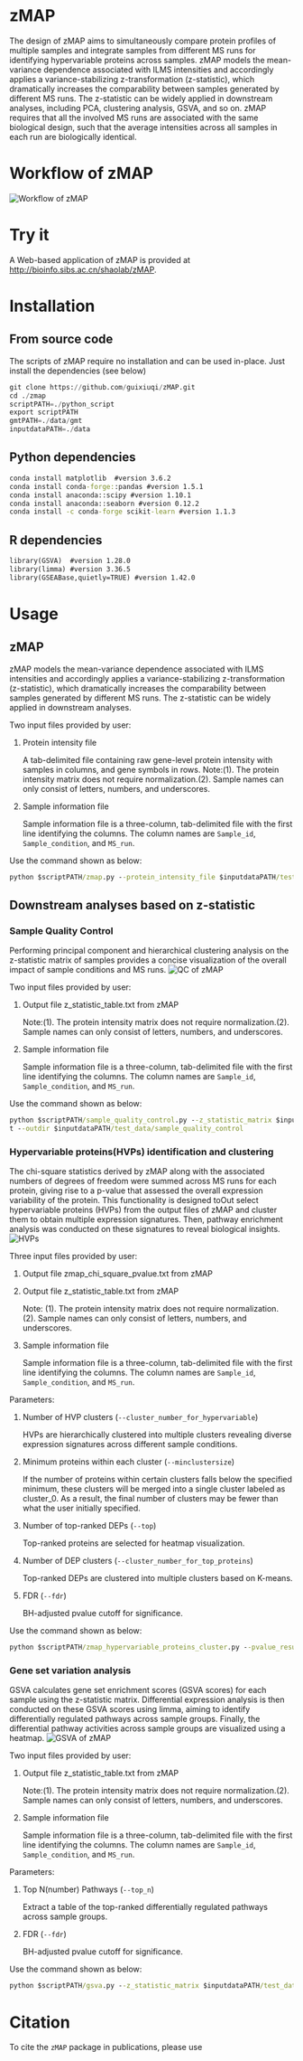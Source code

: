 # zMAP

The design of zMAP aims to simultaneously compare protein profiles of multiple samples and integrate samples from different MS runs for identifying hypervariable 
proteins across samples. zMAP models the mean-variance dependence associated with ILMS intensities and accordingly applies a variance-stabilizing z-transformation
(z-statistic), which dramatically increases the comparability between samples generated by different MS runs. The z-statistic can be widely applied in downstream 
analyses, including PCA, clustering analysis, GSVA, and so on.
zMAP requires that all the involved MS runs are associated with the same biological design, such that the average intensities across all samples in each run are biologically identical.

# Workflow of zMAP

![Workflow of zMAP](https://github.com/guixiuqi/zMAP/blob/main/imgs/zMAP_workflow.png "zMAP Workflow")

# Try it

A Web-based application of zMAP is provided at http://bioinfo.sibs.ac.cn/shaolab/zMAP. 


# Installation
## From source code
The scripts of zMAP  require no installation and can be used in-place. Just install the dependencies (see below)

```python
git clone https://github.com/guixiuqi/zMAP.git
cd ./zmap
scriptPATH=./python_script
export scriptPATH
gmtPATH=./data/gmt
inputdataPATH=./data
```
## Python dependencies
```bat
conda install matplotlib  #version 3.6.2
conda install conda-forge::pandas #version 1.5.1
conda install anaconda::scipy #version 1.10.1
conda install anaconda::seaborn #version 0.12.2
conda install -c conda-forge scikit-learn #version 1.1.3
```

## R dependencies
```bat
library(GSVA)  #version 1.28.0
library(limma) #version 3.36.5
library(GSEABase,quietly=TRUE) #version 1.42.0

```


# Usage

## zMAP
zMAP models the mean-variance dependence associated with ILMS intensities and accordingly applies a variance-stabilizing z-transformation (z-statistic), which dramatically increases the comparability between samples generated by different MS runs. The z-statistic can be widely applied in downstream analyses.

Two input files provided by user:

1. Protein intensity file
   
    A tab-delimited file containing raw gene-level protein intensity with samples in columns, and gene symbols in rows.
Note:(1). The protein intensity matrix does not require normalization.(2). Sample names can only consist of letters, numbers, and underscores.

2. Sample information file

    Sample information file is a three-column, tab-delimited file with the first line identifying the columns. The column names are ```Sample_id```, ```Sample_condition```, and ```MS_run```.

Use the command shown as below:

```bat
python $scriptPATH/zmap.py --protein_intensity_file $inputdataPATH/test_data/raw_protein_intensity_in_gene_level_for_web.txt --sample_info $inputdataPATH/test_data/zmap_sample_info_for_web.txt --outdir $inputdataPATH/test_data/zMAP_results --window_size 400 --step_size 100 --percent 30 -method exponential_function
```
## Downstream analyses based on z-statistic

### Sample Quality Control

Performing principal component and hierarchical clustering analysis on the z-statistic matrix of samples provides a concise visualization of the overall impact of sample conditions and MS runs.
![QC of zMAP](https://github.com/guixiuqi/zMAP/blob/main/imgs/zmap_QC.png "zMAPQC")

Two input files provided by user:

1. Output file z_statistic_table.txt from zMAP


    Note:(1). The protein intensity matrix does not require normalization.(2). Sample names can only consist of letters, numbers, and underscores.

2. Sample information file

    Sample information file is a three-column, tab-delimited file with the first line identifying the columns. The column names are ```Sample_id```, ```Sample_condition```, and ```MS_run```.

Use the command shown as below:
```bat
python $scriptPATH/sample_quality_control.py --z_statistic_matrix $inputdataPATH/test_data/zMAP_results/z_statistic_table.txt --sample_info $inputdataPATH/test_data/zmap_sample_info_for_web.tx
t --outdir $inputdataPATH/test_data/sample_quality_control
```
### Hypervariable proteins(HVPs) identification and clustering

The chi-square statistics derived by zMAP along with the associated numbers of degrees of freedom were summed across MS runs for each protein, giving rise to a p-value that assessed the overall expression variability of the protein. This functionality is designed toOut select hypervariable proteins (HVPs) from the output files of zMAP and cluster them to obtain multiple expression signatures. Then, pathway enrichment analysis was conducted on these signatures to reveal biological insights.
![HVPs](https://github.com/guixiuqi/zMAP/blob/main/imgs/zmap_hvps_cluster.png "zMAP_Hvps")

Three input files provided by user:

1. Output file zmap_chi_square_pvalue.txt from zMAP 


2. Output file z_statistic_table.txt from zMAP


    Note: (1). The protein intensity matrix does not require normalization. (2). Sample names can only consist of letters, numbers, and underscores.

3. Sample information file

    Sample information file is a three-column, tab-delimited file with the first line identifying the columns. The column names are ```Sample_id```, ```Sample_condition```, and ```MS_run```.
   
Parameters:

1. Number of HVP clusters (```--cluster_number_for_hypervariable```)

   HVPs are hierarchically clustered into multiple clusters revealing diverse expression signatures across different sample conditions.

2. Minimum proteins within each cluster (```--minclustersize```)

   If the number of proteins within certain clusters falls below the specified minimum, these clusters will be merged into a single cluster labeled as cluster_0. As a result, the final number of clusters may be fewer than what the user initially specified.

3. Number of top-ranked DEPs (```--top```)

   Top-ranked proteins are selected for heatmap visualization.

4. Number of DEP clusters (```--cluster_number_for_top_proteins```)

   Top-ranked DEPs are clustered into multiple clusters based on K-means.

5. FDR (```--fdr```)

   BH-adjusted pvalue cutoff for significance.

Use the command shown as below:
```bat
python $scriptPATH/zmap_hypervariable_proteins_cluster.py --pvalue_results $inputdataPATH/test_data/zMAP_results/zmap_chi_square_pvalue.txt --z_statistic_matrix $inputdataPATH/test_data/zMAP_results/z_statistic_table.txt --sample_info $inputdataPATH/test_data/zmap_sample_info_for_web.txt --outdir $inputdataPATH/test_data/zmap_hypervariable_proteins_cluster --cluster_number_for_hypervariable 15 --minclustersize 20 --top 100 --cluster_number_for_top_proteins 8 --fdr 0.05
```
### Gene set variation analysis
GSVA calculates gene set enrichment scores (GSVA scores) for each sample using the z-statistic matrix.
Differential expression analysis is then conducted on these GSVA scores using limma, aiming to identify differentially regulated pathways across sample groups. Finally, the differential pathway activities across sample groups are visualized using a heatmap.
![GSVA of zMAP](https://github.com/guixiuqi/zMAP/blob/main/imgs/zmap_gsva.png "zMAP_GSVA")

Two input files provided by user:

1. Output file z_statistic_table.txt from zMAP


    Note:(1). The protein intensity matrix does not require normalization.(2). Sample names can only consist of letters, numbers, and underscores.

2. Sample information file

    Sample information file is a three-column, tab-delimited file with the first line identifying the columns. The column names are ```Sample_id```, ```Sample_condition```, and ```MS_run```.

Parameters:

1. Top N(number) Pathways (```--top_n```)
 
   Extract a table of the top-ranked differentially regulated pathways across sample groups.

2. FDR (```--fdr```)

   BH-adjusted pvalue cutoff for significance.



Use the command shown as below:
```bat
python $scriptPATH/gsva.py --z_statistic_matrix $inputdataPATH/test_data/zMAP_results/z_statistic_table.txt --sample_info $inputdataPATH/test_data/gsva_sample_info.txt --outdir $inputdataPATH//test_data/gsva --top_n 50 --fdr 0.05
```


# Citation

To cite the `zMAP` package in publications, please use



